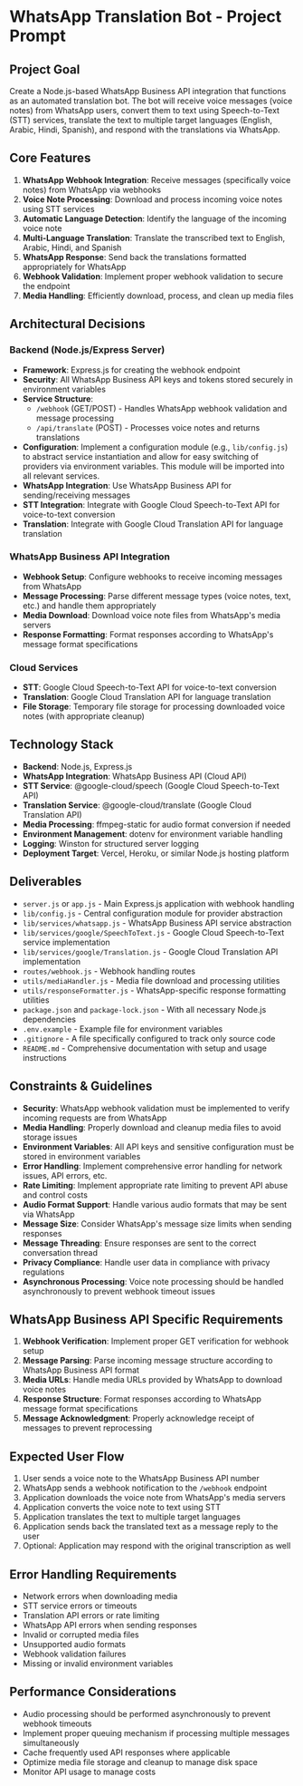 # WhatsApp Translation Bot - Project Prompt

## Project Goal

Create a Node.js-based WhatsApp Business API integration that functions as an automated translation bot. The bot will receive voice messages (voice notes) from WhatsApp users, convert them to text using Speech-to-Text (STT) services, translate the text to multiple target languages (English, Arabic, Hindi, Spanish), and respond with the translations via WhatsApp.

## Core Features

1. **WhatsApp Webhook Integration**: Receive messages (specifically voice notes) from WhatsApp via webhooks
2. **Voice Note Processing**: Download and process incoming voice notes using STT services
3. **Automatic Language Detection**: Identify the language of the incoming voice note
4. **Multi-Language Translation**: Translate the transcribed text to English, Arabic, Hindi, and Spanish
5. **WhatsApp Response**: Send back the translations formatted appropriately for WhatsApp
6. **Webhook Validation**: Implement proper webhook validation to secure the endpoint
7. **Media Handling**: Efficiently download, process, and clean up media files

## Architectural Decisions

### Backend (Node.js/Express Server)
* **Framework**: Express.js for creating the webhook endpoint
* **Security**: All WhatsApp Business API keys and tokens stored securely in environment variables
* **Service Structure**:
    * `/webhook` (GET/POST) - Handles WhatsApp webhook validation and message processing
    * `/api/translate` (POST) - Processes voice notes and returns translations
* **Configuration**: Implement a configuration module (e.g., `lib/config.js`) to abstract service instantiation and allow for easy switching of providers via environment variables. This module will be imported into all relevant services.
* **WhatsApp Integration**: Use WhatsApp Business API for sending/receiving messages
* **STT Integration**: Integrate with Google Cloud Speech-to-Text API for voice-to-text conversion
* **Translation**: Integrate with Google Cloud Translation API for language translation

### WhatsApp Business API Integration
* **Webhook Setup**: Configure webhooks to receive incoming messages from WhatsApp
* **Message Processing**: Parse different message types (voice notes, text, etc.) and handle them appropriately
* **Media Download**: Download voice note files from WhatsApp's media servers
* **Response Formatting**: Format responses according to WhatsApp's message format specifications

### Cloud Services
* **STT**: Google Cloud Speech-to-Text API for voice-to-text conversion
* **Translation**: Google Cloud Translation API for language translation
* **File Storage**: Temporary file storage for processing downloaded voice notes (with appropriate cleanup)

## Technology Stack

* **Backend**: Node.js, Express.js
* **WhatsApp Integration**: WhatsApp Business API (Cloud API)
* **STT Service**: @google-cloud/speech (Google Cloud Speech-to-Text API)
* **Translation Service**: @google-cloud/translate (Google Cloud Translation API)
* **Media Processing**: ffmpeg-static for audio format conversion if needed
* **Environment Management**: dotenv for environment variable handling
* **Logging**: Winston for structured server logging
* **Deployment Target**: Vercel, Heroku, or similar Node.js hosting platform

## Deliverables

* `server.js` or `app.js` - Main Express.js application with webhook handling
* `lib/config.js` - Central configuration module for provider abstraction
* `lib/services/whatsapp.js` - WhatsApp Business API service abstraction
* `lib/services/google/SpeechToText.js` - Google Cloud Speech-to-Text service implementation
* `lib/services/google/Translation.js` - Google Cloud Translation API implementation
* `routes/webhook.js` - Webhook handling routes
* `utils/mediaHandler.js` - Media file download and processing utilities
* `utils/responseFormatter.js` - WhatsApp-specific response formatting utilities
* `package.json` and `package-lock.json` - With all necessary Node.js dependencies
* `.env.example` - Example file for environment variables
* `.gitignore` - A file specifically configured to track only source code
* `README.md` - Comprehensive documentation with setup and usage instructions

## Constraints & Guidelines

* **Security**: WhatsApp webhook validation must be implemented to verify incoming requests are from WhatsApp
* **Media Handling**: Properly download and cleanup media files to avoid storage issues
* **Environment Variables**: All API keys and sensitive configuration must be stored in environment variables
* **Error Handling**: Implement comprehensive error handling for network issues, API errors, etc.
* **Rate Limiting**: Implement appropriate rate limiting to prevent API abuse and control costs
* **Audio Format Support**: Handle various audio formats that may be sent via WhatsApp
* **Message Size**: Consider WhatsApp's message size limits when sending responses
* **Message Threading**: Ensure responses are sent to the correct conversation thread
* **Privacy Compliance**: Handle user data in compliance with privacy regulations
* **Asynchronous Processing**: Voice note processing should be handled asynchronously to prevent webhook timeout issues

## WhatsApp Business API Specific Requirements

1. **Webhook Verification**: Implement proper GET verification for webhook setup
2. **Message Parsing**: Parse incoming message structure according to WhatsApp Business API format
3. **Media URLs**: Handle media URLs provided by WhatsApp to download voice notes
4. **Response Structure**: Format responses according to WhatsApp message format specifications
5. **Message Acknowledgment**: Properly acknowledge receipt of messages to prevent reprocessing

## Expected User Flow

1. User sends a voice note to the WhatsApp Business API number
2. WhatsApp sends a webhook notification to the `/webhook` endpoint
3. Application downloads the voice note from WhatsApp's media servers
4. Application converts the voice note to text using STT
5. Application translates the text to multiple target languages
6. Application sends back the translated text as a message reply to the user
7. Optional: Application may respond with the original transcription as well

## Error Handling Requirements

* Network errors when downloading media
* STT service errors or timeouts
* Translation API errors or rate limiting
* WhatsApp API errors when sending responses
* Invalid or corrupted media files
* Unsupported audio formats
* Webhook validation failures
* Missing or invalid environment variables

## Performance Considerations

* Audio processing should be performed asynchronously to prevent webhook timeouts
* Implement proper queuing mechanism if processing multiple messages simultaneously
* Cache frequently used API responses where applicable
* Optimize media file storage and cleanup to manage disk space
* Monitor API usage to manage costs